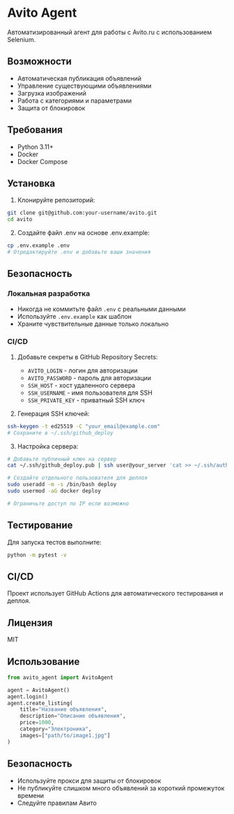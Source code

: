 # Avito Agent

Автоматизированный агент для работы с Avito.ru с использованием Selenium.

## Возможности

- Автоматическая публикация объявлений
- Управление существующими объявлениями
- Загрузка изображений
- Работа с категориями и параметрами
- Защита от блокировок

## Требования

- Python 3.11+
- Docker
- Docker Compose

## Установка

1. Клонируйте репозиторий:
```bash
git clone git@github.com:your-username/avito.git
cd avito
```

2. Создайте файл .env на основе .env.example:
```bash
cp .env.example .env
# Отредактируйте .env и добавьте ваши значения
```

## Безопасность

### Локальная разработка
- Никогда не коммитьте файл `.env` с реальными данными
- Используйте `.env.example` как шаблон
- Храните чувствительные данные только локально

### CI/CD
1. Добавьте секреты в GitHub Repository Secrets:
   - `AVITO_LOGIN` - логин для авторизации
   - `AVITO_PASSWORD` - пароль для авторизации
   - `SSH_HOST` - хост удаленного сервера
   - `SSH_USERNAME` - имя пользователя для SSH
   - `SSH_PRIVATE_KEY` - приватный SSH ключ

2. Генерация SSH ключей:
```bash
ssh-keygen -t ed25519 -C "your_email@example.com"
# Сохраните в ~/.ssh/github_deploy
```

3. Настройка сервера:
```bash
# Добавьте публичный ключ на сервер
cat ~/.ssh/github_deploy.pub | ssh user@your_server 'cat >> ~/.ssh/authorized_keys'

# Создайте отдельного пользователя для деплоя
sudo useradd -m -s /bin/bash deploy
sudo usermod -aG docker deploy

# Ограничьте доступ по IP если возможно
```

## Тестирование

Для запуска тестов выполните:
```bash
python -m pytest -v
```

## CI/CD

Проект использует GitHub Actions для автоматического тестирования и деплоя.

## Лицензия

MIT

## Использование

```python
from avito_agent import AvitoAgent

agent = AvitoAgent()
agent.login()
agent.create_listing(
    title="Название объявления",
    description="Описание объявления",
    price=1000,
    category="Электроника",
    images=["path/to/image1.jpg"]
)
```

## Безопасность

- Используйте прокси для защиты от блокировок
- Не публикуйте слишком много объявлений за короткий промежуток времени
- Следуйте правилам Авито 